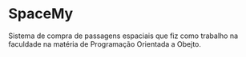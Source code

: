 # SpaceMy
Sistema de compra de passagens espaciais que fiz como trabalho na faculdade na matéria de Programação Orientada a Obejto.
